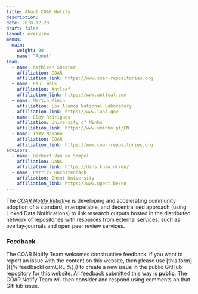 ```yaml
---
title: About COAR Notify
description:
date: 2018-12-20
draft: false
layout: overview
menus:
  main:
    weight: 90
    name: "About"
team:
  - name: Kathleen Shearer
    affiliation: COAR
    affiliation_link: https://www.coar-repositories.org
  - name: Paul Walk
    affiliation: Antleaf
    affiliation_link: https://www.antleaf.com
  - name: Martin Klein
    affiliation: Los Alamos National Laboratory
    affiliation_link: https://www.lanl.gov
  - name: Eloy Rodrigues
    affiliation: University of Minho
    affiliation_link: https://www.uminho.pt/EN
  - name: Tamy Nakano
    affiliation: COAR
    affiliation_link: https://www.coar-repositories.org
advisors:
  - name: Herbert Van de Sompel
    affiliation: DANS
    affiliation_link: https://dans.knaw.nl/en/
  - name: Patrick Hochstenbach
    affiliation: Ghent University
    affiliation_link: https://www.ugent.be/en
---
```


The [*COAR Notify Initiative*](https://www.coar-repositories.org/notify/) is developing and accelerating community adoption of a standard, interoperable, and decentralised approach (using Linked Data Notifications) to link research outputs hosted in the distributed network of repositories with resources from external services, such as overlay-journals and open peer review services.

### Feedback
The COAR Notify Team welcomes constructive feedback.
If you want to report an issue with the content on this website, then please use [this form]({{% feedbackFormURL %}}) to create a new issue in the public GitHub repository for this website.
All feedback submitted this way is **public**. The COAR Notify Team will then consider and respond using comments on that GitHub issue.
